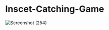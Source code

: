 # Inscet-Catching-Game

![Screenshot (254)](https://user-images.githubusercontent.com/25906435/128917634-d0c885a3-8edb-4886-9d96-3cb6e35e198c.png)
